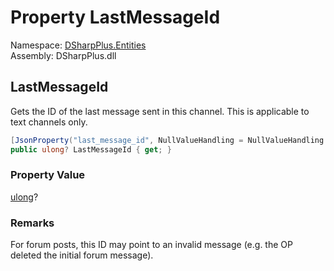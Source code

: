 # Property LastMessageId

Namespace: [DSharpPlus.Entities](DSharpPlus.Entities.md)  
Assembly: DSharpPlus.dll

## <a id="DSharpPlus_Entities_DiscordPartialChannel_LastMessageId"></a>LastMessageId

Gets the ID of the last message sent in this channel. This is applicable to text channels only.

```csharp
[JsonProperty("last_message_id", NullValueHandling = NullValueHandling.Ignore)]
public ulong? LastMessageId { get; }
```

### Property Value

[ulong](https://learn.microsoft.com/dotnet/api/system.uint64)?

### Remarks

For forum posts, this ID may point to an invalid message (e.g. the OP deleted the initial forum message).

